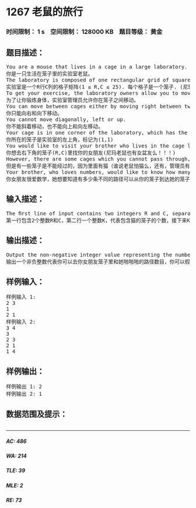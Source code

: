 # 1267 老鼠的旅行   
### 时间限制： 1 s&nbsp;&nbsp;&nbsp;&nbsp;空间限制： 128000 KB&nbsp;&nbsp;&nbsp;&nbsp;题目等级： 黄金  
## 题目描述：  

<pre>
You are a mouse that lives in a cage in a large laboratory.
你是一只生活在笼子里的实验室老鼠。
The laboratory is composed of one rectangular grid of square cages, with a total of R rows and C columns of cages (1 ≤ R,C ≤ 25).
实验室是一个R行C列的格子矩阵(1 ≤ R,C ≤ 25). 每个格子是一个笼子. (尼玛还要我活么……)
To get your exercise, the laboratory owners allow you to move between cages.
为了让你锻炼身体，实验室管理员允许你在笼子之间移动。
You can move between cages either by moving right between two adjacent cages in the same row, or by moving down between two adjacent cages in the same column.
你只能向右和向下移动。
You cannot move diagonally, left or up.
你不能斜着移动，也不能向上和向左移动。
Your cage is in one corner of the laboratory, which has the label (1,1) (to indicate top-most row, left-most column).
你所在的笼子是实验室的左上角，标记为(1,1)
You would like to visit your brother who lives in the cage labelled (R,C) (bottom-most row, right-most column), which is in the other corner diagonally.
你想去右下角的笼子(R,C)里找你的女朋友(尼玛老鼠也有女盆友么！！！)
However, there are some cages which you cannot pass through, since they contain cats.
但是有一些笼子是不能经过的，因为里面有猫（谁说老鼠怕猫么，还有，管理员有毛病么……）
Your brother, who loves numbers, would like to know how many different paths there are between your cage and his that do not pass through any cat cage. Write a program to compute this number of cat-free paths.
你女朋友很爱数学，她想要知道有多少条不同的路径可以从你的笼子到达她的笼子。写一个程序来计算吧。（这样的女朋友不要也罢……）
</pre>
  
  
## 输入描述：  

<pre>
The ﬁrst line of input contains two integers R and C, separated by one space representing the number of rows and columns (respectively). On the second line of input is the integer K, the number of cages that contain cats. The next K lines each contain the row and column positions (in that order) for a cage that contains a cat. None of the K cat cages are repeated, and all cages are valid positions. Note also that (1,1) and (R,C) will not be cat cages.
第一行包含2个整数R和C，第二行一个整数K，代表包含猫的笼子的个数，接下来K行包含K个不同的位置信息，代表K个包含猫的笼子的位置信息，注意(1,1)和(R,C)这两个位置是不会有猫的， 否则出题者就没法活了……
</pre>
  
  
## 输出描述：  

<pre>
Output the non-negative integer value representing the number of paths between your cage at position (1,1) and your brother’s cage at position (R,C). You can assume the output will be strictly less than 1 000 000 000.
输出一个非负整数代表你可以去你女朋友笼子里和她啪啪啪的路径数目，你可以假设这个输出会严格小于1,000,000,000。
</pre>
  
  
## 样例输入：  

<pre>
样例输入 1:
2 3
1
2 1
样例输入 2:
3 4
3
2 3
2 1
1 4
</pre>
  
  
## 样例输出：  

<pre>
样例输出 1: 2
样例输出 2: 1
</pre>
  
  
## 数据范围及提示：  

<pre>
</pre>
  
  
***  

##### AC: 486  
##### WA: 214  
##### TLE: 39  
##### MLE: 2  
##### RE: 73  
